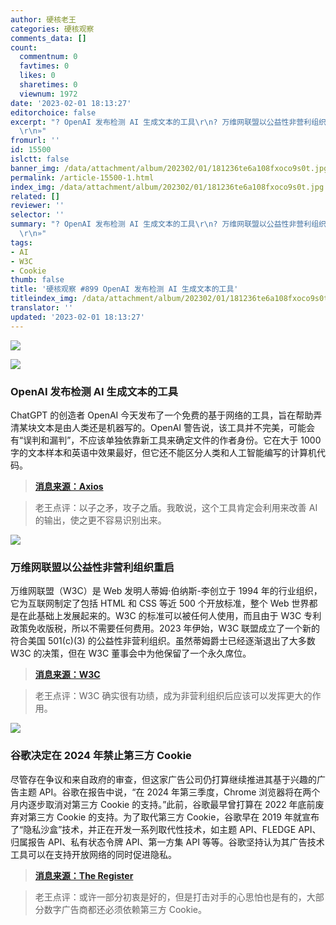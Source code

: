 ```yaml
---
author: 硬核老王
categories: 硬核观察
comments_data: []
count:
  commentnum: 0
  favtimes: 0
  likes: 0
  sharetimes: 0
  viewnum: 1972
date: '2023-02-01 18:13:27'
editorchoice: false
excerpt: "? OpenAI 发布检测 AI 生成文本的工具\r\n? 万维网联盟以公益性非营利组织重启\r\n? 谷歌决定在 2024 年禁止第三方 Cookie\r\n»
  \r\n»"
fromurl: ''
id: 15500
islctt: false
banner_img: /data/attachment/album/202302/01/181236te6a108fxoco9s0t.jpg
permalink: /article-15500-1.html
index_img: /data/attachment/album/202302/01/181236te6a108fxoco9s0t.jpg
related: []
reviewer: ''
selector: ''
summary: "? OpenAI 发布检测 AI 生成文本的工具\r\n? 万维网联盟以公益性非营利组织重启\r\n? 谷歌决定在 2024 年禁止第三方 Cookie\r\n»
  \r\n»"
tags:
- AI
- W3C
- Cookie
thumb: false
title: '硬核观察 #899 OpenAI 发布检测 AI 生成文本的工具'
titleindex_img: /data/attachment/album/202302/01/181236te6a108fxoco9s0t.jpg
translator: ''
updated: '2023-02-01 18:13:27'
---
```


![](/data/attachment/album/202302/01/181236te6a108fxoco9s0t.jpg)


![](/data/attachment/album/202302/01/181247z3b3d3jggxnsrxs8.jpg)


### OpenAI 发布检测 AI 生成文本的工具


ChatGPT 的创造者 OpenAI 今天发布了一个免费的基于网络的工具，旨在帮助弄清某块文本是由人类还是机器写的。OpenAI 警告说，该工具并不完美，可能会有“误判和漏判”，不应该单独依靠新工具来确定文件的作者身份。它在大于 1000 字的文本样本和英语中效果最好，但它还不能区分人类和人工智能编写的计算机代码。



> 
> **[消息来源：Axios](https://www.axios.com/2023/01/31/openai-chatgpt-detector-tool-machine-written-text)**
> 
> 
> 



> 
> 老王点评：以子之矛，攻子之盾。我敢说，这个工具肯定会利用来改善 AI 的输出，使之更不容易识别出来。
> 
> 
> 


![](/data/attachment/album/202302/01/181255mke30ujleepj2gqu.jpg)


### 万维网联盟以公益性非营利组织重启


万维网联盟（W3C）是 Web 发明人蒂姆·伯纳斯-李创立于 1994 年的行业组织，它为互联网制定了包括 HTML 和 CSS 等近 500 个开放标准，整个 Web 世界都是在此基础上发展起来的。W3C 的标准可以被任何人使用，而且由于 W3C 专利政策免收版税，所以不需要任何费用。2023 年伊始，W3C 联盟成立了一个新的符合美国 501(c)(3) 的公益性非营利组织。虽然蒂姆爵士已经逐渐退出了大多数 W3C 的决策，但在 W3C 董事会中为他保留了一个永久席位。



> 
> **[消息来源：W3C](https://www.w3.org/2023/01/pressrelease-w3c-le-launched.html.en)**
> 
> 
> 



> 
> 老王点评：W3C 确实很有功绩，成为非营利组织后应该可以发挥更大的作用。
> 
> 
> 


![](/data/attachment/album/202302/01/181309o1ab1v0psbrou1z9.jpg)


### 谷歌决定在 2024 年禁止第三方 Cookie


尽管存在争议和来自政府的审查，但这家广告公司仍打算继续推进其基于兴趣的广告主题 API。谷歌在报告中说，“在 2024 年第三季度，Chrome 浏览器将在两个月内逐步取消对第三方 Cookie 的支持。”此前，谷歌最早曾打算在 2022 年底前废弃对第三方 Cookie 的支持。为了取代第三方 Cookie，谷歌早在 2019 年就宣布了“隐私沙盒”技术，并正在开发一系列取代性技术，如主题 API、FLEDGE API、归属报告 API、私有状态令牌 API、第一方集 API 等等。谷歌坚持认为其广告技术工具可以在支持开放网络的同时促进隐私。



> 
> **[消息来源：The Register](https://www.theregister.com/2023/02/01/google_cookie_sandbox/)**
> 
> 
> 



> 
> 老王点评：或许一部分初衷是好的，但是打击对手的心思怕也是有的，大部分数字广告商都还必须依赖第三方 Cookie。
> 
> 
>